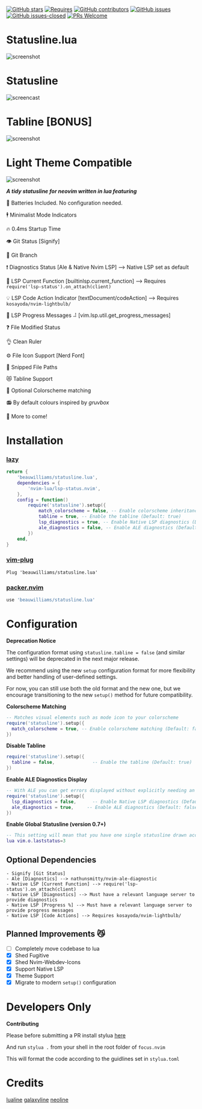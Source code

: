 [![GitHub stars](https://img.shields.io/github/stars/beauwilliams/statusline.lua.svg?style=social&label=Star&maxAge=2592000)](https://GitHub.com/beauwilliams/statusline.lua/stargazers/)
[![Requires](https://img.shields.io/badge/requires-nvim%200.5%2B-9cf?logo=neovim)](https://neovim.io//)
[![GitHub contributors](https://img.shields.io/github/contributors/beauwilliams/statusline.lua.svg)](https://GitHub.com/beauwilliams/statusline.lua/graphs/contributors/)
[![GitHub issues](https://img.shields.io/github/issues/beauwilliams/statusline.lua.svg)](https://GitHub.com/beauwilliams/statusline.lua/issues/)
[![GitHub issues-closed](https://img.shields.io/github/issues-closed/beauwilliams/statusline.lua.svg)](https://GitHub.com/beauwilliams/statusline.lua/issues?q=is%3Aissue+is%3Aclosed)
[![PRs Welcome](https://img.shields.io/badge/PRs-welcome-brightgreen.svg)](http://makeapullrequest.com)

# Statusline.lua

![screenshot](https://i.imgur.com/QocSv7V.png)

# Statusline

![screencast](https://i.ibb.co/wgTJ58D/ezgif-4-b462544889e2.gif)

# Tabline [BONUS]

![screenshot](https://i.ibb.co/zhqf9nK/Screen-Shot-2021-02-09-at-2-19-10-pm.png)

# Light Theme Compatible

![screenshot](https://i.ibb.co/VmQ6CMy/Screen-Shot-2022-03-20-at-1-10-40-pm.png)

**_A tidy statusline for neovim written in lua featuring_**

🔋 Batteries Included. No configuration needed.

🕴 Minimalist Mode Indicators

🔥 0.4ms Startup Time

👁 Git Status [Signify]

🌴 Git Branch

❗️ Diagnostics Status [Ale & Native Nvim LSP] --> Native LSP set as default

🔦 LSP Current Function [builtinlsp.current_function] --> Requires `require('lsp-status').on_attach(client)`

💡 LSP Code Action Indicator [textDocument/codeAction] --> Requires `kosayoda/nvim-lightbulb/`

💯 LSP Progress Messages ⠼ [vim.lsp.util.get_progress_messages]

❓ File Modified Status

👌 Clean Ruler

⚙️ File Icon Support [Nerd Font]

🙌 Snipped File Paths

😻 Tabline Support

🎨 Optional Colorscheme matching

📻 By default colours inspired by _gruvbox_

🚀 More to come!

# Installation

### [lazy](https://github.com/folke/lazy.nvim)

```lua
return {
	'beauwilliams/statusline.lua',
	dependencies = {
		'nvim-lua/lsp-status.nvim',
	},
	config = function()
		require('statusline').setup({
			match_colorscheme = false, -- Enable colorscheme inheritance (Default: false)
			tabline = true, -- Enable the tabline (Default: true)
			lsp_diagnostics = true, -- Enable Native LSP diagnostics (Default: true)
			ale_diagnostics = false, -- Enable ALE diagnostics (Default: false)
		})
	end,
}
```

### [vim-plug](https://github.com/junegunn/vim-plug)

```vim
Plug 'beauwilliams/statusline.lua'
```

### [packer.nvim](https://github.com/wbthomason/packer.nvim)

```lua
use 'beauwilliams/statusline.lua'
```

# Configuration

**Deprecation Notice**

The configuration format using `statusline.tabline = false` (and similar settings) will be deprecated in the next major release.

We recommend using the new `setup` configuration format for more flexibility and better handling of user-defined settings.

For now, you can still use both the old format and the new one, but we encourage transitioning to the new `setup()` method for future compatibility.

**Colorscheme Matching**

```lua
-- Matches visual elements such as mode icon to your colorscheme
require('statusline').setup({
  match_colorscheme = true, -- Enable colorscheme matching (Default: false)
})
```

**Disable Tabline**

```lua
require('statusline').setup({
  tabline = false,              -- Enable the tabline (Default: true)
})
```

**Enable ALE Diagnostics Display**

```lua
-- With ALE you can get errors displayed without explicitly needing an LSP server
require('statusline').setup({
  lsp_diagnostics = false,      -- Enable Native LSP diagnostics (Default: true)
  ale_diagnostics = true,     -- Enable ALE diagnostics (Default: false)
})
```

**Enable Global Statusline (version 0.7+)**

```lua
-- This setting will mean that you have one single statusline drawn accross the entire display
lua vim.o.laststatus=3
```

## Optional Dependencies

    - Signify [Git Status]
    - Ale [Diagnostics] --> nathunsmitty/nvim-ale-diagnostic
    - Native LSP [Current Function] --> require('lsp-status').on_attach(client)
    - Native LSP [Diagnostics] --> Must have a relevant language server to provide diagnostics
    - Native LSP [Progress %] --> Must have a relevant language server to provide progress messages
    - Native LSP [Code Actions] --> Requires kosayoda/nvim-lightbulb/

## Planned Improvements 😼

- [ ] Completely move codebase to lua
- [x] Shed Fugitive
- [x] Shed Nvim-Webdev-Icons
- [x] Support Native LSP
- [x] Theme Support
- [x] Migrate to modern `setup()` configuration

# Developers Only

**Contributing**

Please before submitting a PR install stylua [here](https://github.com/JohnnyMorganz/StyLua)

And run `stylua .` from your shell in the root folder of `focus.nvim`

This will format the code according to the guidlines set in `stylua.toml`

# Credits

[lualine](https://github.com/hoob3rt/lualine.nvim)
[galaxyline](https://github.com/glepnir/galaxyline.nvim/tree/main/lua/galaxyline)
[neoline](https://github.com/adelarsq/neoline.vim/tree/master/lua)

